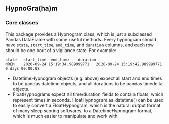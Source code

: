 ## HypnoGra(ha)m

### Core classes
This package provides a Hypnogram class, which is just a subclassed Pandas DataFrame with some useful methods. Every hypnogram should have `state`, `start_time`, `end_time`, and `duration` columns, and each row should be one bout of a vigilance state. For example:
```
state 	start_time 	end_time 	duration
NREM 	2020-09-24 15:19:34.989999771 	2020-09-24 15:19:42.989999771 	0 days 00:00:08
```
- DatetimeHypnogram objects (e.g. above) expect all start and end times to be pandas datetime objects, and all durations to be pandas timedelta objects.
- FloatHypnograms expect all time/duration fields to contain floats, which represent times in seconds. FloatHypnogram.as_datetime() can be used to easily convert a FloatHypnogram, which is the natural output format of many sleep scoring softwares, to a DatetimeHypnogram format, which is much easier to manipulate and work with.